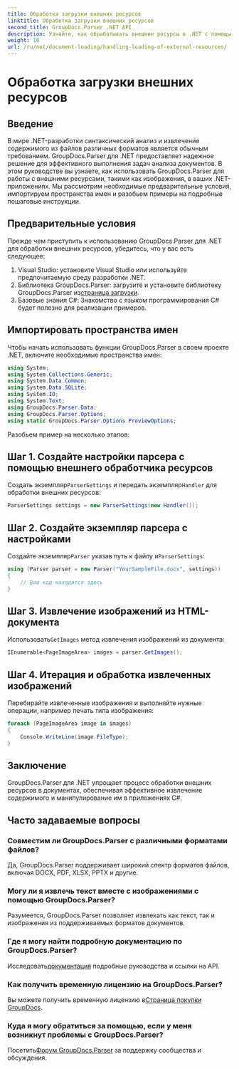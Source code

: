```yaml
---
title: Обработка загрузки внешних ресурсов
linktitle: Обработка загрузки внешних ресурсов
second_title: GroupDocs.Parser .NET API
description: Узнайте, как обрабатывать внешние ресурсы в .NET с помощью GroupDocs.Parser для эффективного анализа и извлечения документов.
weight: 10
url: /ru/net/document-loading/handling-loading-of-external-resources/
---
```


# Обработка загрузки внешних ресурсов

## Введение
В мире .NET-разработки синтаксический анализ и извлечение содержимого из файлов различных форматов является обычным требованием. GroupDocs.Parser для .NET предоставляет надежное решение для эффективного выполнения задач анализа документов. В этом руководстве вы узнаете, как использовать GroupDocs.Parser для работы с внешними ресурсами, такими как изображения, в ваших .NET-приложениях. Мы рассмотрим необходимые предварительные условия, импортируем пространства имен и разобьем примеры на подробные пошаговые инструкции.
## Предварительные условия
Прежде чем приступить к использованию GroupDocs.Parser для .NET для обработки внешних ресурсов, убедитесь, что у вас есть следующее:
1. Visual Studio: установите Visual Studio или используйте предпочитаемую среду разработки .NET.
2. Библиотека GroupDocs.Parser: загрузите и установите библиотеку GroupDocs.Parser из[страница загрузки](https://releases.groupdocs.com/parser/net/).
3. Базовые знания C#: Знакомство с языком программирования C# будет полезно для реализации примеров.

## Импортировать пространства имен
Чтобы начать использовать функции GroupDocs.Parser в своем проекте .NET, включите необходимые пространства имен:
```csharp
using System;
using System.Collections.Generic;
using System.Data.Common;
using System.Data.SQLite;
using System.IO;
using System.Text;
using GroupDocs.Parser.Data;
using GroupDocs.Parser.Options;
using static GroupDocs.Parser.Options.PreviewOptions;
```

Разобьем пример на несколько этапов:
## Шаг 1. Создайте настройки парсера с помощью внешнего обработчика ресурсов
 Создать экземпляр`ParserSettings` и передать экземпляр`Handler` для обработки внешних ресурсов:
```csharp
ParserSettings settings = new ParserSettings(new Handler());
```
## Шаг 2. Создайте экземпляр парсера с настройками
 Создайте экземпляр`Parser` указав путь к файлу и`ParserSettings`:
```csharp
using (Parser parser = new Parser("YourSampleFile.docx", settings))
{
    // Ваш код находится здесь
}
```
## Шаг 3. Извлечение изображений из HTML-документа
 Использовать`GetImages` метод извлечения изображений из документа:
```csharp
IEnumerable<PageImageArea> images = parser.GetImages();
```
## Шаг 4. Итерация и обработка извлеченных изображений
Перебирайте извлеченные изображения и выполняйте нужные операции, например печать типа изображения:
```csharp
foreach (PageImageArea image in images)
{
    Console.WriteLine(image.FileType);
}
```

## Заключение
GroupDocs.Parser для .NET упрощает процесс обработки внешних ресурсов в документах, обеспечивая эффективное извлечение содержимого и манипулирование им в приложениях C#.

## Часто задаваемые вопросы
### Совместим ли GroupDocs.Parser с различными форматами файлов?
Да, GroupDocs.Parser поддерживает широкий спектр форматов файлов, включая DOCX, PDF, XLSX, PPTX и другие.
### Могу ли я извлечь текст вместе с изображениями с помощью GroupDocs.Parser?
Разумеется, GroupDocs.Parser позволяет извлекать как текст, так и изображения из поддерживаемых форматов документов.
### Где я могу найти подробную документацию по GroupDocs.Parser?
 Исследовать[документация](https://tutorials.groupdocs.com/parser/net/) подробные руководства и ссылки на API.
### Как получить временную лицензию на GroupDocs.Parser?
 Вы можете получить временную лицензию в[Страница покупки GroupDocs](https://purchase.groupdocs.com/temporary-license/).
### Куда я могу обратиться за помощью, если у меня возникнут проблемы с GroupDocs.Parser?
 Посетить[Форум GroupDocs.Parser](https://forum.groupdocs.com/c/parser/17) за поддержку сообщества и обсуждения.